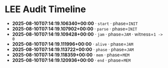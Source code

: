 # LEE Audit Timeline

- **2025-08-10T07:14:19.106340+00:00** · `start` · phase=`INIT`
- **2025-08-10T07:14:19.107902+00:00** · `parse` · phase=`INIT`
- **2025-08-10T07:14:19.109428+00:00** · `jam` · phase=`JAM` · witness=`1 -> 0`
- **2025-08-10T07:14:19.111996+00:00** · `alive` · phase=`JAM`
- **2025-08-10T07:14:19.113722+00:00** · `phase` · phase=`JAM`
- **2025-08-10T07:14:19.118359+00:00** · `mem` · phase=`MEM`
- **2025-08-10T07:14:19.120936+00:00** · `end` · phase=`MEM`